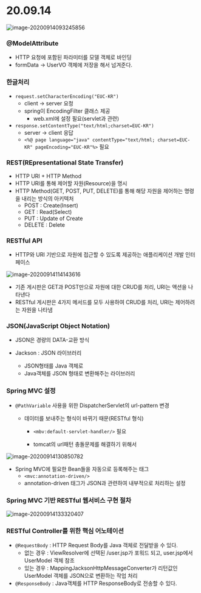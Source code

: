 # 20.09.14

![image-20200914093245856](C:\Users\user\AppData\Roaming\Typora\typora-user-images\image-20200914093245856.png)



### @ModelAttribute

- HTTP 요청에 포함된 파라미터를 모델 객체로 바인딩
- formData -> UserVO 객체에 저장을 해서 넘겨준다.



### 한글처리

- `request.setCharacterEncoding("EUC-KR")`
  - client -> server 요청
  - spring이 EncodingFilter 클래스 제공
    - web.xml에 설정 필요(servlet과 관련)
- `response.setContentType("text/html;charset=EUC-KR")`
  - server -> client 응답
  - `<%@ page language="java" contentType="text/html; charset=EUC-KR"
        pageEncoding="EUC-KR"%>` 필요



### REST(REpresentational State Transfer)

- HTTP URI + HTTP Method
- HTTP URI를 통해 제어할 자원(Resource)을 명시
- HTTP Method(GET, POST, PUT, DELETE)를 통해 해당 자원을 제어하는 명령을 내리는 방식의 아키텍처
  - POST : Create(Insert)
  - GET : Read(Select)
  - PUT : Update of Create
  - DELETE : Delete



### RESTful API

- HTTP와 URI 기반으로 자원에 접근할 수 있도록 제공하는 애플리케이션 개발 인터페이스

![image-20200914114143616](C:\Users\user\AppData\Roaming\Typora\typora-user-images\image-20200914114143616.png)

- 기존 게시판은 GET과 POST만으로 자원에 대한 CRUD를 처리, URI는 액션을 나타낸다
- RESTful 게시판은 4가지 메서드를 모두 사용하여 CRUD를 처리, URI는 제어하려는 자원을 나타냄



### JSON(JavaScript Object Notation)

- JSON은 경량의 DATA-교환 방식

- Jackson : JSON 라이브러리
  - JSON형태를 Java 객체로
  - Java객체를 JSON 형태로 변환해주는 라이브러리



### Spring MVC 설정

- `@PathVariable` 사용을 위한 DispatcherServlet의 url-pattern 변경

  - 데이터를 보내주는 형식이 바뀌기 때문(RESTful 형식)

    -  `<mbv:default-servlet-handler/>` 필요

    - tomcat의 url패턴 충돌문제를 해결하기 위해서

![image-20200914130850782](C:\Users\user\AppData\Roaming\Typora\typora-user-images\image-20200914130850782.png)

- Spring MVC에 필요한 Bean들을 자동으로 등록해주는 태그
  - `<mvc:annotation-driven/>`
  - annotation-driven 태그가 JSON과 관련하여 내부적으로 처리하는 설정



### Spring MVC 기반 RESTful 웹서비스 구현 절차

![image-20200914133320407](C:\Users\user\AppData\Roaming\Typora\typora-user-images\image-20200914133320407.png)



### RESTful Controller를 위한 핵심 어노테이션

- `@RequestBody` : HTTP Request Body를 Java 객체로 전달받을 수 있다.
  - 없는 경우 : ViewResolver에 선택된 /user.jsp가 포워드 되고, user.jsp에서 UserModel 객체 참조
  - 있는 경우 : MappingJacksonHttpMessageConverter가 리턴값인 UserModel 객체를 JSON으로 변환하는 작업 처리
- `@ResponseBody` : Java객체를 HTTP ResponseBody로 전송할 수 있다.
